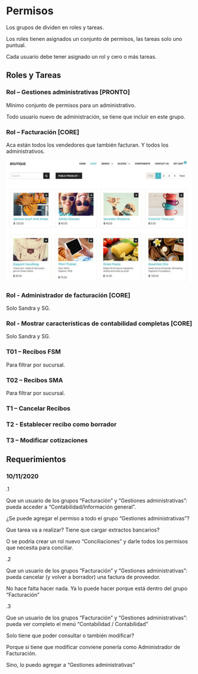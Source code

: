 # Permisos

Los grupos de dividen en roles y tareas.

Los roles tienen asignados un conjunto de permisos, las tareas solo uno puntual.

Cada usuario debe tener asignado un rol y cero o más tareas.

## Roles y Tareas

### Rol – Gestiones administrativas \[PRONTO\]

Mínimo conjunto de permisos para un administrativo.

Todo usuario nuevo de administración, se tiene que incluir en este grupo.

### Rol – Facturación \[CORE\]

Aca están todos los vendedores que también facturan. Y todos los administrativos.

  

![](.gitbook/assets/e-commerce_boutique.jpg)

### Rol - Administrador de facturación \[CORE\]

Solo Sandra y SG.

### Rol - Mostrar características de contabilidad completas \[CORE\]

Solo Sandra y SG.

### T01 – Recibos FSM

Para filtrar por sucursal.

### T02 – Recibos SMA

Para filtrar por sucursal.

### T1 – Cancelar Recibos

### T2 - Establecer recibo como borrador

### T3 – Modificar cotizaciones

## Requerimientos

### 10/11/2020

.1

Que un usuario de los grupos “Facturación” y “Gestiones administrativas”: pueda acceder a “Contabilidad/Información general”.

¿Se puede agregar el permiso a todo el grupo “Gestiones administrativas”?

Que tarea va a realizar? Tiene que cargar extractos bancarios?

O se podría crear un rol nuevo “Conciliaciones” y darle todos los permisos que necesita para conciliar.

.2

Que un usuario de los grupos “Facturación” y “Gestiones administrativas”: pueda cancelar \(y volver a borrador\) una factura de proveedor.

No hace falta hacer nada. Ya lo puede hacer porque está dentro del grupo “Facturación”

.3

Que un usuario de los grupos “Facturación” y “Gestiones administrativas”: pueda ver completo el menú “Contabilidad / Contabilidad”

Solo tiene que poder consultar o también modificar?

Porque si tiene que modificar conviene ponerla como Administrador de Facturación.

Sino, lo puedo agregar a “Gestiones administrativas”


